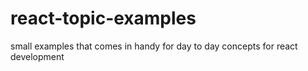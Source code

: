 # react-topic-examples
small examples that comes in handy for day to day concepts for react development
